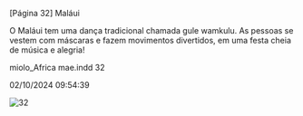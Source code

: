 [Página 32]
Maláui

O Maláui tem uma dança
tradicional chamada
gule wamkulu.
As pessoas se vestem
com máscaras e fazem
movimentos divertidos,
em uma festa cheia
de música e alegria!

miolo_Africa mae.indd 32

02/10/2024 09:54:39

![32](./img/page_32-01.jpg)
